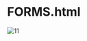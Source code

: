 # FORMS.html
![11](https://github.com/Djeket78/FORMS.html/assets/108763119/57daa81b-ad6e-428b-8649-dff47a2be5e7)
